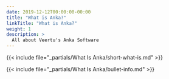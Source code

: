 ```yaml
---
date: 2019-12-12T00:00:00-00:00
title: "What is Anka?"
linkTitle: "What is Anka?"
weight: 1
description: >
  All about Veertu's Anka Software
---
```


{{< include file="_partials/What Is Anka/short-what-is.md" >}}

{{< include file="_partials/What Is Anka/bullet-info.md" >}}
